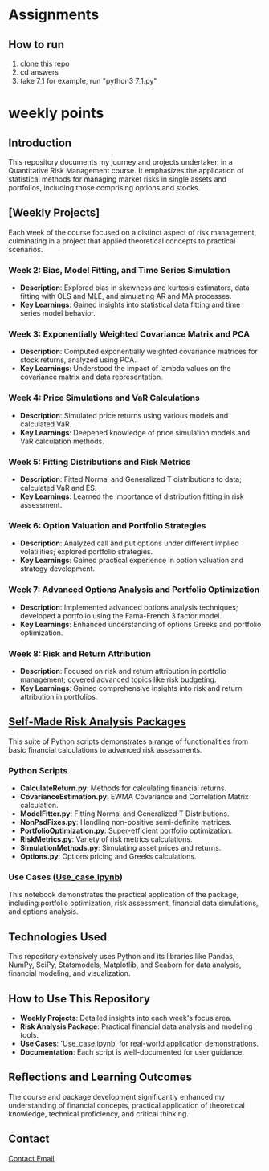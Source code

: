# Assignments 

## How to run

1. clone this repo
2. cd answers
3. take 7_1 for example, run "python3 7_1.py"

# weekly points

## Introduction
This repository documents my journey and projects undertaken in a Quantitative Risk Management course. It emphasizes the application of statistical methods for managing market risks in single assets and portfolios, including those comprising options and stocks.

## [Weekly Projects]
Each week of the course focused on a distinct aspect of risk management, culminating in a project that applied theoretical concepts to practical scenarios.

### Week 2: Bias, Model Fitting, and Time Series Simulation
- **Description**: Explored bias in skewness and kurtosis estimators, data fitting with OLS and MLE, and simulating AR and MA processes.
- **Key Learnings**: Gained insights into statistical data fitting and time series model behavior.

### Week 3: Exponentially Weighted Covariance Matrix and PCA
- **Description**: Computed exponentially weighted covariance matrices for stock returns, analyzed using PCA.
- **Key Learnings**: Understood the impact of lambda values on the covariance matrix and data representation.

### Week 4: Price Simulations and VaR Calculations
- **Description**: Simulated price returns using various models and calculated VaR.
- **Key Learnings**: Deepened knowledge of price simulation models and VaR calculation methods.

### Week 5: Fitting Distributions and Risk Metrics
- **Description**: Fitted Normal and Generalized T distributions to data; calculated VaR and ES.
- **Key Learnings**: Learned the importance of distribution fitting in risk assessment.

### Week 6: Option Valuation and Portfolio Strategies
- **Description**: Analyzed call and put options under different implied volatilities; explored portfolio strategies.
- **Key Learnings**: Gained practical experience in option valuation and strategy development.

### Week 7: Advanced Options Analysis and Portfolio Optimization
- **Description**: Implemented advanced options analysis techniques; developed a portfolio using the Fama-French 3 factor model.
- **Key Learnings**: Enhanced understanding of options Greeks and portfolio optimization.

### Week 8: Risk and Return Attribution
- **Description**: Focused on risk and return attribution in portfolio management; covered advanced topics like risk budgeting.
- **Key Learnings**: Gained comprehensive insights into risk and return attribution in portfolios.

## [Self-Made Risk Analysis Packages](https://github.com/QijunYang1/Quantitative-Risk-Management/tree/main/MyRiskPackage)

This suite of Python scripts demonstrates a range of functionalities from basic financial calculations to advanced risk assessments.

### Python Scripts
- **CalculateReturn.py**: Methods for calculating financial returns.
- **CovarianceEstimation.py**: EWMA Covariance and Correlation Matrix calculation.
- **ModelFitter.py**: Fitting Normal and Generalized T Distributions.
- **NonPsdFixes.py**: Handling non-positive semi-definite matrices.
- **PortfolioOptimization.py**: Super-efficient portfolio optimization.
- **RiskMetrics.py**: Variety of risk metrics calculations.
- **SimulationMethods.py**: Simulating asset prices and returns.
- **Options.py**: Options pricing and Greeks calculations.

### Use Cases ([Use_case.ipynb](https://github.com/QijunYang1/Quantitative-Risk-Management/blob/main/MyRiskPackage/Use_case.ipynb))
This notebook demonstrates the practical application of the package, including portfolio optimization, risk assessment, financial data simulations, and options analysis.

## Technologies Used
This repository extensively uses Python and its libraries like Pandas, NumPy, SciPy, Statsmodels, Matplotlib, and Seaborn for data analysis, financial modeling, and visualization.

## How to Use This Repository
- **Weekly Projects**: Detailed insights into each week's focus area.
- **Risk Analysis Package**: Practical financial data analysis and modeling tools.
- **Use Cases**: 'Use_case.ipynb' for real-world application demonstrations.
- **Documentation**: Each script is well-documented for user guidance.

## Reflections and Learning Outcomes
The course and package development significantly enhanced my understanding of financial concepts, practical application of theoretical knowledge, technical proficiency, and critical thinking.

## Contact
[Contact Email](mailto:yqj1317@outook.com)
